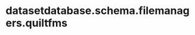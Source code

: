 <h1 id="datasetdatabase.schema.filemanagers.quiltfms">datasetdatabase.schema.filemanagers.quiltfms</h1>


